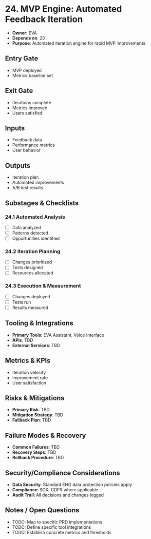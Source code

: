 # 24. MVP Engine: Automated Feedback Iteration

- **Owner**: EVA
- **Depends on**: 23
- **Purpose**: Automated iteration engine for rapid MVP improvements.

## Entry Gate
- MVP deployed
- Metrics baseline set

## Exit Gate
- Iterations complete
- Metrics improved
- Users satisfied

## Inputs
- Feedback data
- Performance metrics
- User behavior

## Outputs
- Iteration plan
- Automated improvements
- A/B test results

## Substages & Checklists
### 24.1 Automated Analysis
  - [ ] Data analyzed
  - [ ] Patterns detected
  - [ ] Opportunities identified

### 24.2 Iteration Planning
  - [ ] Changes prioritized
  - [ ] Tests designed
  - [ ] Resources allocated

### 24.3 Execution & Measurement
  - [ ] Changes deployed
  - [ ] Tests run
  - [ ] Results measured

## Tooling & Integrations
- **Primary Tools**: EVA Assistant, Voice Interface
- **APIs**: TBD
- **External Services**: TBD

## Metrics & KPIs
- Iteration velocity
- Improvement rate
- User satisfaction

## Risks & Mitigations
- **Primary Risk**: TBD
- **Mitigation Strategy**: TBD
- **Fallback Plan**: TBD

## Failure Modes & Recovery
- **Common Failures**: TBD
- **Recovery Steps**: TBD
- **Rollback Procedure**: TBD

## Security/Compliance Considerations
- **Data Security**: Standard EHG data protection policies apply
- **Compliance**: SOX, GDPR where applicable
- **Audit Trail**: All decisions and changes logged

## Notes / Open Questions
- TODO: Map to specific PRD implementations
- TODO: Define specific tool integrations
- TODO: Establish concrete metrics and thresholds